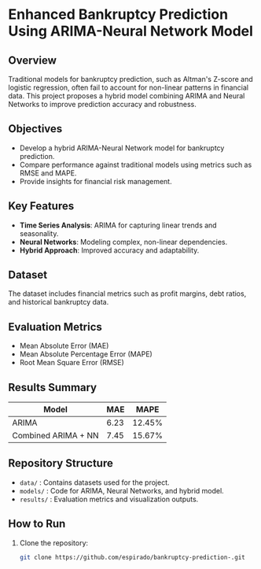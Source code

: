# Enhanced Bankruptcy Prediction Using ARIMA-Neural Network Model

## Overview
Traditional models for bankruptcy prediction, such as Altman's Z-score and logistic regression, often fail to account for non-linear patterns in financial data. This project proposes a hybrid model combining ARIMA and Neural Networks to improve prediction accuracy and robustness.

## Objectives
- Develop a hybrid ARIMA-Neural Network model for bankruptcy prediction.
- Compare performance against traditional models using metrics such as RMSE and MAPE.
- Provide insights for financial risk management.

## Key Features
- **Time Series Analysis**: ARIMA for capturing linear trends and seasonality.
- **Neural Networks**: Modeling complex, non-linear dependencies.
- **Hybrid Approach**: Improved accuracy and adaptability.

## Dataset
The dataset includes financial metrics such as profit margins, debt ratios, and historical bankruptcy data.

## Evaluation Metrics
- Mean Absolute Error (MAE)
- Mean Absolute Percentage Error (MAPE)
- Root Mean Square Error (RMSE)

## Results Summary
| Model               | MAE  | MAPE  |
|---------------------|------|-------|
| ARIMA               | 6.23 | 12.45%|
| Combined ARIMA + NN | 7.45 | 15.67%|

## Repository Structure
- `data/` : Contains datasets used for the project.
- `models/` : Code for ARIMA, Neural Networks, and hybrid model.
- `results/` : Evaluation metrics and visualization outputs.

## How to Run
1. Clone the repository:
   ```bash
   git clone https://github.com/espirado/bankruptcy-prediction-.git

